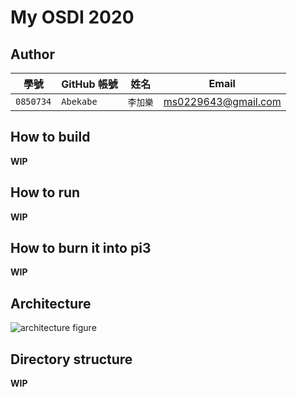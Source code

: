# My OSDI 2020

## Author

| 學號 | GitHub 帳號 | 姓名 | Email |
| --- | ----------- | --- | --- |
|`0850734`| `Abekabe` | `李加樂` | ms0229643@gmail.com |

## How to build

**WIP**

## How to run

**WIP**

## How to burn it into pi3

**WIP**

## Architecture

![architecture figure]()

## Directory structure

**WIP**

